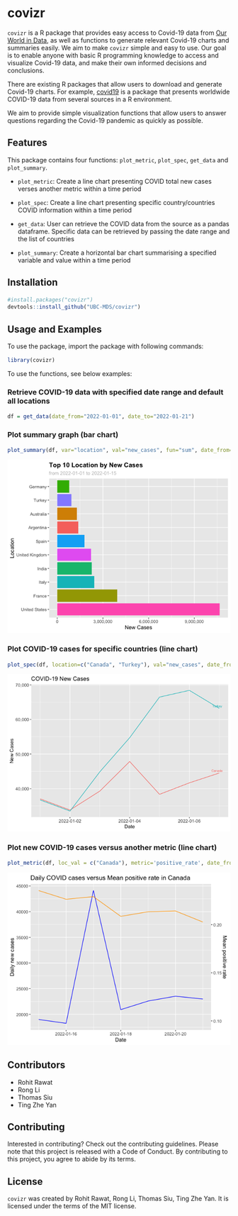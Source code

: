 
<!-- README.md is generated from README.Rmd. Please edit that file -->

# covizr

<!-- badges: start -->
<!-- badges: end -->

`covizr` is a R package that provides easy access to Covid-19 data from
[Our World in Data](https://ourworldindata.org/coronavirus), as well as
functions to generate relevant Covid-19 charts and summaries easily. We
aim to make `covizr` simple and easy to use. Our goal is to enable
anyone with basic R programming knowledge to access and visualize
Covid-19 data, and make their own informed decisions and conclusions.

There are existing R packages that allow users to download and generate
Covid-19 charts. For example,
[covid19](https://github.com/covid19datahub/COVID19/) is a package that
presents worldwide COVID-19 data from several sources in a R
environment.

We aim to provide simple visualization functions that allow users to
answer questions regarding the Covid-19 pandemic as quickly as possible.

## Features

This package contains four functions: `plot_metric`, `plot_spec`,
`get_data` and `plot_summary`.

-   `plot_metric`: Create a line chart presenting COVID total new cases
    verses another metric within a time period

-   `plot_spec`: Create a line chart presenting specific
    country/countries COVID information within a time period

-   `get_data`: User can retrieve the COVID data from the source as a
    pandas dataframe. Specific data can be retrieved by passing the date
    range and the list of countries

-   `plot_summary`: Create a horizontal bar chart summarising a
    specified variable and value within a time period

## Installation

``` r
#install.packages("covizr")
devtools::install_github("UBC-MDS/covizr")
```


## Usage and Examples

To use the package, import the package with following commands:

```r
library(covizr)
```

To use the functions, see below examples:

### Retrieve COVID-19 data with specified date range and default all locations

```r
df = get_data(date_from="2022-01-01", date_to="2022-01-21")
```

### Plot summary graph (bar chart)

```r
plot_summary(df, var="location", val="new_cases", fun="sum", date_from="2022-01-01", date_to="2022-01-15", top_n=10)
```

![Summary graph](https://github.com/UBC-MDS/covizr/raw/main/img/plot_summary.png)

### Plot COVID-19 cases for specific countries (line chart)

```r
plot_spec(df, location=c("Canada", "Turkey"), val="new_cases", date_from="2022-01-01", date_to="2022-01-07")
```

![New COVID-19 specific graph](https://github.com/UBC-MDS/covizr/raw/main/img/plot_spec.png)

### Plot new COVID-19 cases versus another metric (line chart)

```r
plot_metric(df, loc_val = c("Canada"), metric='positive_rate', date_from="2022-01-15", date_to="2022-01-21")
```

![New COVID-19 case metric graph](https://github.com/UBC-MDS/covizr/blob/update-usage-README/img/plot_metric.png)



## Contributors

-   Rohit Rawat
-   Rong Li
-   Thomas Siu
-   Ting Zhe Yan

## Contributing

Interested in contributing? Check out the contributing guidelines.
Please note that this project is released with a Code of Conduct. By
contributing to this project, you agree to abide by its terms.

## License

`covizr` was created by Rohit Rawat, Rong Li, Thomas Siu, Ting Zhe Yan.
It is licensed under the terms of the MIT license.
